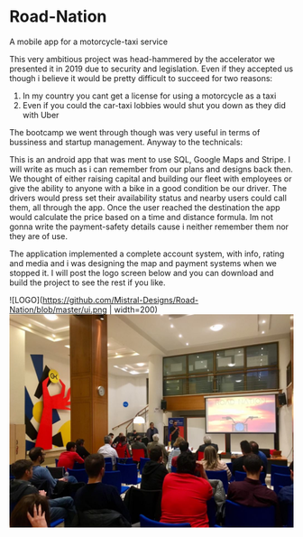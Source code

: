 # Road-Nation
A mobile app for a motorcycle-taxi service

This very ambitious project was head-hammered by the accelerator we presented it in 2019 due to security and legislation. Even if they accepted us though i believe it would be pretty difficult to succeed for two reasons:

1) In my country you cant get a license for using a motorcycle as a taxi
2) Even if you could the car-taxi lobbies would shut you down as they did with Uber

The bootcamp we went through though was very useful in terms of bussiness and startup management. Anyway to the technicals:

This is an android app that was ment to use SQL, Google Maps and Stripe. I will write as much as i can remember from our plans and designs back then. We thought of either raising capital and building our fleet with employees or give the ability to anyone with a bike in a good condition be our driver. The drivers would press set their availability status and nearby users could call them, all through the app. Once the user reached the destination the app would calculate the price based on a time and distance formula. Im not gonna write the payment-safety details cause i neither remember them nor they are of use.

The application implemented a complete account system, with info, rating and media and i was designing the map and payment systems when we stopped it. I will post the logo screen below and you can download and build the project to see the rest if you like.

![LOGO](https://github.com/Mistral-Designs/Road-Nation/blob/master/ui.png | width=200)
![ACCELERATOR](https://github.com/Mistral-Designs/Road-Nation/blob/master/okthess.jpg)


